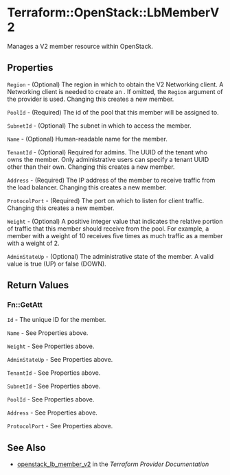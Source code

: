 # Terraform::OpenStack::LbMemberV2

Manages a V2 member resource within OpenStack.

## Properties

`Region` - (Optional) The region in which to obtain the V2 Networking client.
A Networking client is needed to create an . If omitted, the
`Region` argument of the provider is used. Changing this creates a new
member.

`PoolId` - (Required) The id of the pool that this member will be
assigned to.

`SubnetId` - (Optional) The subnet in which to access the member.

`Name` - (Optional) Human-readable name for the member.

`TenantId` - (Optional) Required for admins. The UUID of the tenant who owns
the member.  Only administrative users can specify a tenant UUID
other than their own. Changing this creates a new member.

`Address` - (Required) The IP address of the member to receive traffic from
the load balancer. Changing this creates a new member.

`ProtocolPort` - (Required) The port on which to listen for client traffic.
Changing this creates a new member.

`Weight` - (Optional)  A positive integer value that indicates the relative
portion of traffic that this member should receive from the pool. For
example, a member with a weight of 10 receives five times as much traffic
as a member with a weight of 2.

`AdminStateUp` - (Optional) The administrative state of the member.
A valid value is true (UP) or false (DOWN).


## Return Values

### Fn::GetAtt

`Id` - The unique ID for the member.

`Name` - See Properties above.

`Weight` - See Properties above.

`AdminStateUp` - See Properties above.

`TenantId` - See Properties above.

`SubnetId` - See Properties above.

`PoolId` - See Properties above.

`Address` - See Properties above.

`ProtocolPort` - See Properties above.

## See Also

* [openstack_lb_member_v2](https://www.terraform.io/docs/providers/openstack/r/lb_member_v2.html) in the _Terraform Provider Documentation_